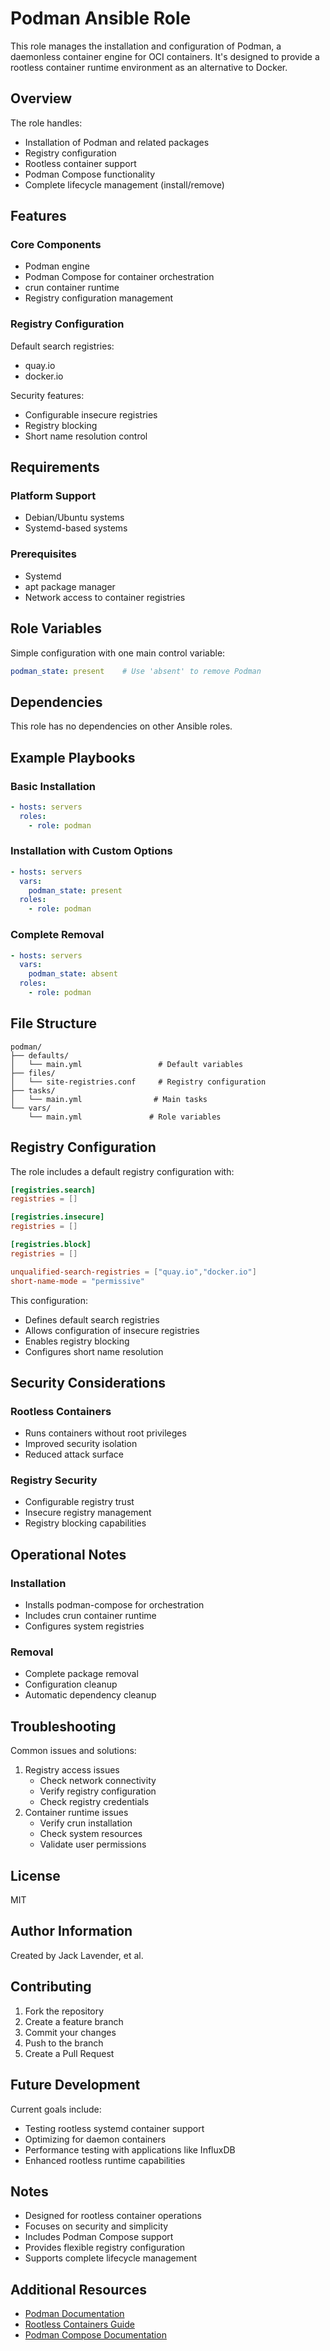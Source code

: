 # Podman Ansible Role

This role manages the installation and configuration of Podman, a daemonless container engine for OCI containers. It's designed to provide a rootless container runtime environment as an alternative to Docker.

## Overview

The role handles:
- Installation of Podman and related packages
- Registry configuration
- Rootless container support
- Podman Compose functionality
- Complete lifecycle management (install/remove)

## Features

### Core Components
- Podman engine
- Podman Compose for container orchestration
- crun container runtime
- Registry configuration management

### Registry Configuration
Default search registries:
- quay.io
- docker.io

Security features:
- Configurable insecure registries
- Registry blocking
- Short name resolution control

## Requirements

### Platform Support
- Debian/Ubuntu systems
- Systemd-based systems

### Prerequisites
- Systemd
- apt package manager
- Network access to container registries

## Role Variables

Simple configuration with one main control variable:

```yaml
podman_state: present    # Use 'absent' to remove Podman
```

## Dependencies

This role has no dependencies on other Ansible roles.

## Example Playbooks

### Basic Installation

```yaml
- hosts: servers
  roles:
    - role: podman
```

### Installation with Custom Options

```yaml
- hosts: servers
  vars:
    podman_state: present
  roles:
    - role: podman
```

### Complete Removal

```yaml
- hosts: servers
  vars:
    podman_state: absent
  roles:
    - role: podman
```

## File Structure

```
podman/
├── defaults/
│   └── main.yml                 # Default variables
├── files/
│   └── site-registries.conf     # Registry configuration
├── tasks/
│   └── main.yml                # Main tasks
└── vars/
    └── main.yml               # Role variables
```

## Registry Configuration

The role includes a default registry configuration with:

```conf
[registries.search]
registries = []

[registries.insecure]
registries = []

[registries.block]
registries = []

unqualified-search-registries = ["quay.io","docker.io"]
short-name-mode = "permissive"
```

This configuration:
- Defines default search registries
- Allows configuration of insecure registries
- Enables registry blocking
- Configures short name resolution

## Security Considerations

### Rootless Containers
- Runs containers without root privileges
- Improved security isolation
- Reduced attack surface

### Registry Security
- Configurable registry trust
- Insecure registry management
- Registry blocking capabilities

## Operational Notes

### Installation
- Installs podman-compose for orchestration
- Includes crun container runtime
- Configures system registries

### Removal
- Complete package removal
- Configuration cleanup
- Automatic dependency cleanup

## Troubleshooting

Common issues and solutions:
1. Registry access issues
   - Check network connectivity
   - Verify registry configuration
   - Check registry credentials
2. Container runtime issues
   - Verify crun installation
   - Check system resources
   - Validate user permissions

## License

MIT

## Author Information

Created by Jack Lavender, et al.

## Contributing

1. Fork the repository
2. Create a feature branch
3. Commit your changes
4. Push to the branch
5. Create a Pull Request

## Future Development

Current goals include:
- Testing rootless systemd container support
- Optimizing for daemon containers
- Performance testing with applications like InfluxDB
- Enhanced rootless runtime capabilities

## Notes

- Designed for rootless container operations
- Focuses on security and simplicity
- Includes Podman Compose support
- Provides flexible registry configuration
- Supports complete lifecycle management

## Additional Resources

- [Podman Documentation](https://docs.podman.io/en/latest/)
- [Rootless Containers Guide](https://docs.podman.io/en/latest/markdown/podman.1.html#rootless-mode)
- [Podman Compose Documentation](https://docs.podman.io/en/latest/markdown/podman-compose.1.html)

